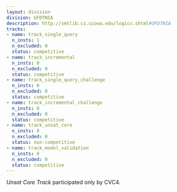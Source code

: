 ```yaml
---
layout: division
division: UFDTNIA
description: http://smtlib.cs.uiowa.edu/logics.shtml#UFDTNIA
tracks:
- name: track_single_query
  n_insts: 1
  n_excluded: 0
  status: competitive
- name: track_incremental
  n_insts: 0
  n_excluded: 0
  status: competitive
- name: track_single_query_challenge
  n_insts: 0
  n_excluded: 0
  status: competitive
- name: track_incremental_challenge
  n_insts: 0
  n_excluded: 0
  status: competitive
- name: track_unsat_core
  n_insts: 0
  n_excluded: 0
  status: non-competitive
- name: track_model_validation
  n_insts: 0
  n_excluded: 0
  status: competitive
---
```

*Unsat Core Track* participated only by CVC4.
